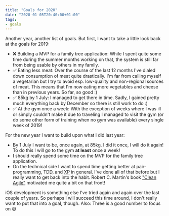 ```yaml
---
title: "Goals for 2020"
date: "2020-01-05T20:40:00+01:00"
tags:
- goals
---
```


Another year, another list of goals. But first, I want to take a little look back at the goals for 2019:

- ❌ Building a MVP for a family tree application: While I spent quite some time during the summer months working on that, the system is still far from being usable by others in my family.
- ✅ Eating less meat: Over the course of the last 12 months I've dialed down consumption of meat quite drastically. I'm far from calling myself a vegetarian but I try to avoid esp. low-quality and non-regional sources of meat. This means that I'm now eating more vegetables and cheese than in previous years. So far, so good :)
- ✅ 85kg by 1 July: I managed to get there in time. Sadly, I gained pretty much everything back by December so there is still work to do :)
- ✅ At the gym once a week: With the exception of weeks where I was ill or simply couldn't make it due to traveling I managed to visit the gym (or do some other form of training when no gym was available) every single week of 2019!

For the new year I want to build upon what I did last year:

- By 1 July I want to be, once again, at 85kg. I did it once, I will do it again! To do this I will go to the gym **at least** once a week!
- I should really spend some time on the MVP for the family tree application.
- On the technical side I want to spend time getting better at pair-programming, TDD, and [XP](https://en.wikipedia.org/wiki/Extreme_programming) in general. I've done all of that before but I really want to get back into the habit. Robert C. Martin's book ["Clean Agile"](http://www.informit.com/store/clean-agile-back-to-basics-9780135781869) motivated me quite a bit on that front!

iOS development is something else I've tried again and again over the last couple of years. So perhaps I will succeed this time around, I don't really want to put that into a goal, though. Also: Three is a good number to focus on 😅
